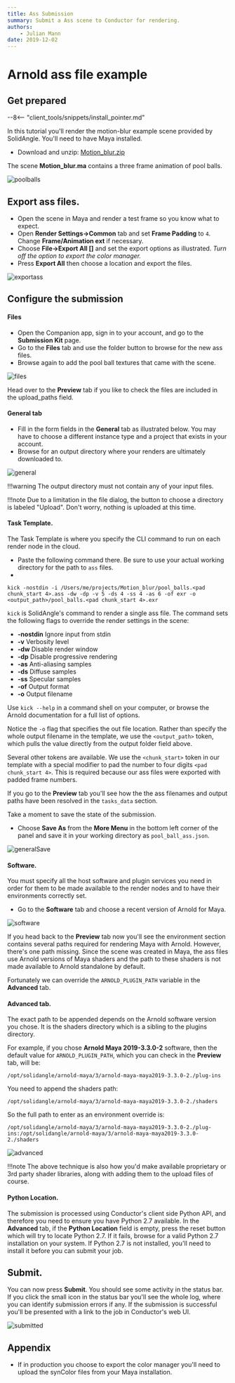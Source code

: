 ```yaml
---
title: Ass Submission
summary: Submit a Ass scene to Conductor for rendering.
authors:
    - Julian Mann
date: 2019-12-02
---
```



# Arnold ass file example

## Get prepared

--8<-- "client_tools/snippets/install_pointer.md"

In this tutorial you'll render the motion-blur example scene provided by SolidAngle. You'll need to have Maya installed.

* Download and unzip: [Motion_blur.zip](https://docs.arnoldrenderer.com/download/attachments/71009630/Motion_blur.zip?version=2&modificationDate=1524498738000&api=v2)


The scene **Motion_blur.ma** contains a three frame animation of pool balls.

![poolballs][poolballs]

## Export ass files.

* Open the scene in Maya and render a test frame so you know what to expect.
* Open **Render Settings->Common** tab and set **Frame Padding** to `4`. Change **Frame/Animation ext** if necessary.
* Choose **File->Export All []** and set the export options as illustrated. *Turn off the option to export the color manager.*
* Press **Export All** then choose a location and export the files.

![exportass][exportass]
 
## Configure the submission

#### Files

* Open the Companion app, sign in to your account, and go to the **Submission Kit** page.
* Go to the **Files** tab and use the folder button to browse for the new ass files.
* Browse again to add the pool ball textures that came with the scene.

![files][files]

Head over to the **Preview** tab if you like to check the files are included in the upload_paths field.

#### General tab

* Fill in the form fields in the **General** tab as illustrated below. You may have to choose a different instance type and a project that exists in your account.
* Browse for an output directory where your renders are ultimately downloaded to. 

![general][general]

!!!warning
    The output directory must not contain any of your input files.

!!!note
    Due to a limitation in the file dialog, the button to choose a directory is labeled "Upload". Don't worry, nothing is uploaded at this time.

#### Task Template.

The Task Template is where you specify the CLI command to run on each render node in the cloud. 

* Paste the following command there. Be sure to use your actual working directory for the path to `ass` files.
* 
```
kick -nostdin -i /Users/me/projects/Motion_blur/pool_balls.<pad chunk_start 4>.ass -dw -dp -v 5 -ds 4 -ss 4 -as 6 -of exr -o <output_path>/pool_balls.<pad chunk_start 4>.exr
```

`kick` is SolidAngle's command to render a single ass file. The command sets the following flags to override the render settings in the scene:

* **-nostdin** Ignore input from stdin
* **-v** Verbosity level
* **-dw** Disable render window
* **-dp** Disable progressive rendering
* **-as** Anti-aliasing samples
* **-ds** Diffuse samples
* **-ss** Specular samples
* **-of** Output format
* **-o** Output filename

Use `kick --help` in a command shell on your computer, or browse the Arnold documentation for a full list of options.

Notice the `-o` flag that specifies the out file location. Rather than specify the whole output filename in the template, we use the `<output_path>` token, which pulls the value directly from the output folder field above.

Several other tokens are available. We use the `<chunk_start>` token in our template with a special modifier to pad the number to four digits `<pad chunk_start 4>`. This is required because our ass files were exported with padded frame numbers.
 
If you go to the **Preview** tab you'll see how the the ass filenames and output paths have been resolved in the `tasks_data` section. 

Take a moment to save the state of the submission. 

* Choose **Save As** from the **More Menu** in the bottom left corner of the panel and save it in your working directory as `pool_ball_ass.json`.

![generalSave][generalSave]

#### Software.

You must specify all the host software and plugin services you need in order for them to be made available to the render nodes and to have their environments correctly set.

* Go to the **Software** tab and choose a recent version of Arnold for Maya. 

![software][software]

If you head back to the **Preview** tab now you'll see the environment section contains several paths required for rendering Maya with Arnold. However, there's one path missing. Since the scene was created in Maya, the ass files use Arnold versions of Maya shaders and the path to these shaders is not made available to Arnold standalone by default. 

Fortunately we can override the `ARNOLD_PLUGIN_PATH` variable in the **Advanced** tab.

#### Advanced tab.

The exact path to be appended depends on the Arnold software version you chose. It is the shaders directory which is a sibling to the plugins directory.

For example, if you chose **Arnold Maya 2019-3.3.0-2** software, then the default value for `ARNOLD_PLUGIN_PATH`, which you can check in the **Preview** tab, will be:

```
/opt/solidangle/arnold-maya/3/arnold-maya-maya2019-3.3.0-2./plug-ins
```

You need to append the shaders path:

```
/opt/solidangle/arnold-maya/3/arnold-maya-maya2019-3.3.0-2./shaders
```

So the full path to enter as an environment override is:

```
/opt/solidangle/arnold-maya/3/arnold-maya-maya2019-3.3.0-2./plug-ins:/opt/solidangle/arnold-maya/3/arnold-maya-maya2019-3.3.0-2./shaders
```

![advanced][advanced]


!!!note
    The above technique is also how you'd make available proprietary or 3rd party shader libraries, along with adding them to the upload files of course.
 

#### Python Location.

The submission is processed using Conductor's client side Python API, and therefore you need to ensure you have Python 2.7 available. In the **Advanced** tab, if the **Python Location** field is empty, press the reset button which will try to locate Python 2.7. If it fails, browse for a valid Python 2.7 installation on your system. If Python 2.7 is not installed, you'll need to install it before you can submit your job.

## Submit.

You can now press **Submit**. You should see some activity in the status bar. If you click the small icon in the status bar you'll see the whole log, where you can identify submission errors if any. If the submission is successful you'll be presented with a link to the job in Conductor's web UI.

![submitted][submitted]


## Appendix

* If in production you choose to export the color manager you'll need to upload the synColor files from your Maya installation.



[poolballs]: ../../image/companion/poolballs.png
[exportass]: ../../image/companion/export_ass.png
[general]: ../../image/companion/general_arnold.png
[generalSave]: ../../image/companion/general_arnold2.png
[files]: ../../image/companion/files_arnold.png
[software]: ../../image/companion/software_arnold.png
[advanced]: ../../image/companion/advanced_arnold.png
[submitted]: ../../image/companion/submitted_arnold.png



